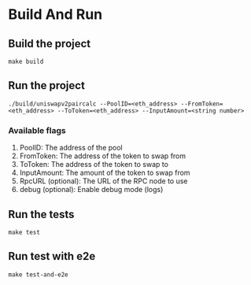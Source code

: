 # Build And Run

## Build the project

```make build```

## Run the project

```./build/uniswapv2paircalc --PoolID=<eth_address> --FromToken=<eth_address> --ToToken=<eth_address> --InputAmount=<string number>```

### Available flags

1. PoolID: The address of the pool
2. FromToken: The address of the token to swap from
3. ToToken: The address of the token to swap to
4. InputAmount: The amount of the token to swap from
5. RpcURL (optional): The URL of the RPC node to use
6. debug (optional): Enable debug mode (logs)

## Run the tests

```make test```

## Run test with e2e

```make test-and-e2e```